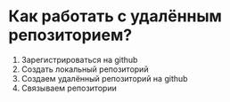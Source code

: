 # Как работать с удалённым репозиторием?

1. Зарегистрироваться на github
2. Создать локальный репозиторий
3. Создаем удалённый репозиторий на github
4. Связываем репозитории

